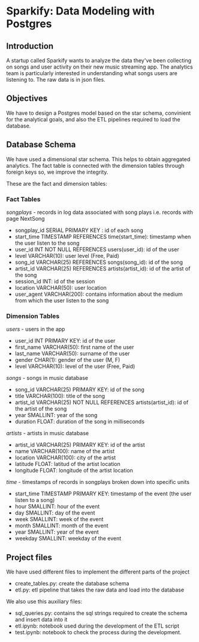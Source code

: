 # Sparkify: Data Modeling with Postgres

## Introduction

A startup called Sparkify wants to analyze the data they've been collecting on songs and user activity on their new music streaming app. The analytics team is particularly interested in understanding what songs users are listening to.
The raw data is in json files. 

## Objectives

We have to design a Postgres model based on the star schema, convinient for the analytical goals, and also the ETL pipelines required to load the database.

## Database Schema

We have used a dimensional star schema. This helps to obtain aggregated analytics. The fact table is connected with the dimension tables through foreign keys so, we improve the integrity. 

These are the fact and dimension tables:

### Fact Tables

*songplays* - records in log data associated with song plays i.e. records with page NextSong

- songplay_id SERIAL PRIMARY KEY : id of each song
- start_time TIMESTAMP REFERENCES time(start_time): timestamp when the user listen to the song
- user_id INT NOT NULL REFERENCES users(user_id): id of the user  
- level VARCHAR(10): user level (Free, Paid)  
- song_id VARCHAR(25) REFERENCES songs(song_id): id of the song
- artist_id VARCHAR(25) REFERENCES artists(artist_id): id of the artist of the song
- session_id INT: id of the session
- location VARCHAR(50): user location 
- user_agent VARCHAR(200): contains information about the medium from which the user listen to the song

### Dimension Tables

*users* - users in the app

- user_id INT PRIMARY KEY: id of the user 
- first_name VARCHAR(50): first name of the user
- last_name VARCHAR(50): surname of the user
- gender CHAR(1): gender of the user (M, F)
- level VARCHAR(10): level of the user (Free, Paid)
        
*songs* - songs in music database

- song_id VARCHAR(25) PRIMARY KEY: id of the song 
- title VARCHAR(100): title of the song
- artist_id VARCHAR(25) NOT NULL REFERENCES artists(artist_id): id of the artist of the song
- year SMALLINT: year of the song
- duration FLOAT: duration of the song in milliseconds

*artists* - artists in music database

- artist_id VARCHAR(25) PRIMARY KEY: id of the artist
- name VARCHAR(100): name of the artist
- location VARCHAR(100): city of the artist
- latitude FLOAT: latitud of the artist location
- longitude FLOAT: longitude of the artist location

*time* - timestamps of records in songplays broken down into specific units

- start_time TIMESTAMP PRIMARY KEY: timestamp of the event (the user listen to a song)
- hour SMALLINT: hour of the event 
- day SMALLINT: day of the event
- week SMALLINT: week of the event
- month SMALLINT: month of the event 
- year SMALLINT: year of the event 
- weekday SMALLINT: weekday of the event
        
  
## Project files

We have used different files to implement the different parts of the project


- create_tables.py: create the database schema
- etl.py: etl pipeline that takes the raw data and load into the database

We also use this auxiliary files:

- sql_queries.py: contains the sql strings required to create the schema and insert data into it
- etl.ipynb: notebook used during the development of the ETL script
- test.ipynb: notebook to check the process during the development.




